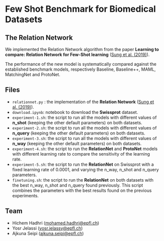 # Few Shot Benchmark for Biomedical Datasets


## The Relation Network 
We implemented the Relation Network algorithm from the paper **Learning to compare: Relation Network for Few-Shot learning** ([Sung et al. (2019)](https://arxiv.org/pdf/1711.06025.pdf)). 

The performance of the new model is systematically compared against the established benchmark models, respectively Baseline, Baseline++, MAML, MatchingNet and ProtoNet. 

## Files 

* `relationnet.py` : the implementation of the **Relation Network** ([Sung et al. (2019)](https://arxiv.org/pdf/1711.06025.pdf)). 
* `download.ipynb`: notebook to download the **Swissprot** dataset. 
* `experiment-1.sh`: the script to run all the models with different values of **n_shot** (keeping the other default parameters) on both datasets. 
* `experiment-2.sh`: the script to run all the models with different values of **n_query** (keeping the other default parameters) on both datasets. 
* `experiment-3.sh`: the script to run all the models with different values of **n_way** (keeping the other default parameters) on both datasets. 
* `experiment-4.sh`: the script to run the **RelationNet** and **ProtoNet** models with different learning rate to compare the sensitivity of the learning rate.  
* `experiment-5.sh`: the script to run the **RelationNet** on Swissprot with a fixed learning rate of 0.0001, and varying the n_way, n_shot and n_query parameters. 
* `finetuning.sh`: the script to run the **RelationNet** on both datasets with the best n_way, n_shot and n_query found previously. This script combines the parameters with the best results found on the previous experiments.  


## Team 
* Hichem Hadhri (mohamed.hadhri@epfl.ch)
* Yosr Jelassi (yosr.jelassy@epfl.ch)
* Ajkuna Seipi (ajkuna.seipi@epfl.ch)